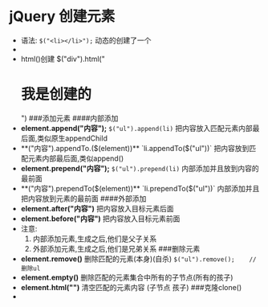 # jQuery 创建元素
+ 语法:
    `$("<li></li>");`
    动态的创建了一个<li>
+ html()创建
$("div").html("<h1>我是创建的</h1>")
###添加元素
####内部添加
+  **element.append("内容");**
    `$("ul").append(li)`
    把内容放入匹配元素内部最后面,类似原生appendChild
+   **("内容").appendTo.($(element))**
    `li.appendTo($("ul"))`
    把内容放到匹配元素内部最后面,类似append()
+   **element.prepend("内容");**
    `$("ul").prepend(li)`
    内部添加并且放到内容的最前面
+   **("内容").prependTo($(element))**
    `li.prependTo($("ul"))`
    内部添加并且把内容放到元素的最前面
####外部添加
+   **element.after("内容")**
    把内容放入目标元素后面
+   **element.before("内容")**
    把内容放入目标元素前面
+ 注意:
    1. 内部添加元素,生成之后,他们是父子关系
    2. 外部添加元素,生成之后,他们是兄弟关系
###删除元素
+   **element.remove()**
    删除匹配的元素(本身)(自杀)
    `$("ul").remove();    //删除ul`
+   **element.empty()**
    删除匹配的元素集合中所有的子节点(所有的孩子)
+   **element.html("")**
    清空匹配的元素内容 (子节点 孩子)
###克隆clone()
+    

